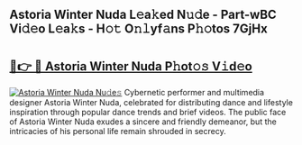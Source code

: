 ## Astoria Winter Nuda L𝚎a𝚔ed N𝚞𝚍e - Part-wBC Vi𝚍𝚎o L𝚎a𝚔s - H𝚘𝚝 O𝚗𝚕yf𝚊ns P𝚑𝚘tos 7GjHx

# <h2><a href="http://kfbb5v9.oniu.top/?m=Astoria+Winter+Nuda">🔗👉 🔴 Astoria Winter Nuda P𝚑ot𝚘𝚜 V𝚒d𝚎o</a></h2>

[![Astoria Winter Nuda Nu𝚍e𝚜](https://i.imgur.com/0qMVB7G.gif)](http://kfbb5v9.oniu.top/?m=Astoria+Winter+Nuda)
Cybernetic performer and multimedia designer Astoria Winter Nuda, celebrated for distributing dance and lifestyle inspiration through popular dance trends and brief videos. The public face of Astoria Winter Nuda exudes a sincere and friendly demeanor, but the intricacies of his personal life remain shrouded in secrecy.  
